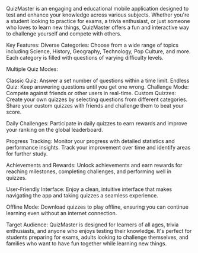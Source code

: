 QuizMaster is an engaging and educational mobile application designed to test and enhance your knowledge across various subjects. Whether you're a student looking to practice for exams, a trivia enthusiast, or just someone who loves to learn new things, QuizMaster offers a fun and interactive way to challenge yourself and compete with others.

Key Features:
Diverse Categories: Choose from a wide range of topics including Science, History, Geography, Technology, Pop Culture, and more. Each category is filled with questions of varying difficulty levels.

Multiple Quiz Modes:

Classic Quiz: Answer a set number of questions within a time limit.
Endless Quiz: Keep answering questions until you get one wrong.
Challenge Mode: Compete against friends or other users in real-time.
Custom Quizzes: Create your own quizzes by selecting questions from different categories. Share your custom quizzes with friends and challenge them to beat your score.

Daily Challenges: Participate in daily quizzes to earn rewards and improve your ranking on the global leaderboard.

Progress Tracking: Monitor your progress with detailed statistics and performance insights. Track your improvement over time and identify areas for further study.

Achievements and Rewards: Unlock achievements and earn rewards for reaching milestones, completing challenges, and performing well in quizzes.

User-Friendly Interface: Enjoy a clean, intuitive interface that makes navigating the app and taking quizzes a seamless experience.

Offline Mode: Download quizzes to play offline, ensuring you can continue learning even without an internet connection.

Target Audience:
QuizMaster is designed for learners of all ages, trivia enthusiasts, and anyone who enjoys testing their knowledge. It's perfect for students preparing for exams, adults looking to challenge themselves, and families who want to have fun together while learning new things.
